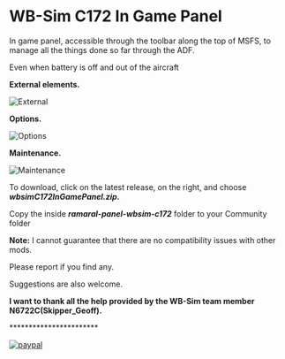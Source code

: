 # WB-Sim C172 In Game Panel
<p>In game panel, accessible through the toolbar along the top of MSFS, to manage all the things done so far through the ADF.</p>
<p>Even when battery is off and out of the aircraft</p>

<b>External elements.</b>

![External](https://github.com/rogamaral/wbsimC172InGamePanel/assets/5101967/e60080e2-5965-4e03-ba4f-cdf4db3de26a)

<b>Options.</b>

![Options](https://github.com/rogamaral/wbsimC172InGamePanel/assets/5101967/73bbef93-88de-4f44-80c1-ec175af9f9a6)

<b>Maintenance.</b>

![Maintenance](https://github.com/rogamaral/wbsimC172InGamePanel/assets/5101967/8dba5daa-31db-489e-9264-2ba384a0fbfa)

To download, click on the latest release, on the right, and choose <i><b>wbsimC172InGamePanel.zip.</b></i>

Copy the inside <i><b>ramaral-panel-wbsim-c172</b></i> folder to your Community folder

<b>Note:</b> I cannot guarantee that there are no compatibility issues with other mods.
<p>Please report if you find any.</p>
<p>Suggestions are also welcome.</p>
<p></p>
<p><b>I want to thank all the help provided by the WB-Sim team member N6722C(Skipper_Geoff).</b></p>

<p> ***********************</p>

[![paypal](https://www.paypalobjects.com/en_US/i/btn/btn_donateCC_LG.gif)](https://www.paypal.com/cgi-bin/webscr?cmd=_s-xclick&hosted_button_id=C6ZUZ2AZ2E6U2)
